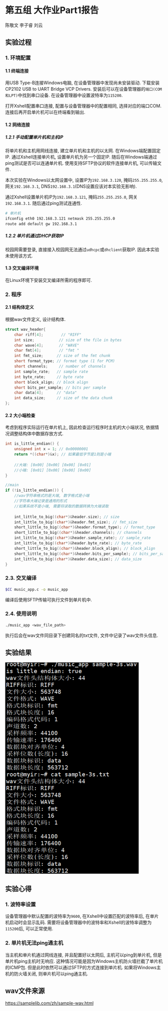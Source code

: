 # 第五组 大作业Part1报告
陈敬文 李子睿 刘云

## 实验过程

### 1. 环境配置

#### 1.1 终端连接

用USB Type-B连接Windows电脑, 在设备管理器中发现尚未安装驱动. 下载安装CP2102 USB to UART Bridge VCP Drivers. 安装后可以在设备管理器的`端口(COM和LPT)`中找到串口设备. 在设备管理器中设置波特率为`115200`.

打开Xshell配置串口连接, 配置与设备管理器中的配置相同, 选择对应的端口COM. 连接后再开启单片机可以在终端看到输出.

#### 1.2 网络连接

##### 1.2.1 手动配置单片机和主机IP

将单片机和主机用网线连接, 建立单片机和主机的以太网. 在Windows端配置固定IP. 通过Xshell连接单片机, 设置单片机为另一个固定IP. 随后在Windows端通过ping测试是否可以连通单片机. 使用支持SFTP协议的软件连接单片机, 可以传输文件.

本次实验在Windows以太网设置中, 设置IP为`192.168.3.120`, 掩码`255.255.255.0`, 网关`192.168.3.1`, DNS`192.168.3.1`(DNS设置应该对本实验无影响).

通过Xshell设置单片机IP为`192.168.3.121`, 掩码`255.255.255.0`, 网关`192.168.3.1`. 随后通过ping测试连通性.


```bash
# 单片机
ifconfig eth0 192.168.3.121 netmask 255.255.255.0
route add default gw 192.168.3.1
```

##### 1.2.2 单片机通过DHCP获取IP

校园网需要登录, 直接接入校园网无法通过`udhcpc`或`dhclient`获取IP. 因此本实验未使用该方式.

#### 1.3 交叉编译环境

在Linux环境下安装交叉编译所需的程序即可.

### 2. 程序

#### 2.1 结构体定义

根据wav文件定义, 设计结构体.

```c
struct wav_header{
    char riff[4];        // "RIFF"
    int size;           // size of the file in bytes
    char wave[4];       // "WAVE"
    char fmt[4];        // "fmt "
    int fmt_size;      // size of the fmt chunk
    short format_type; // format type (1 for PCM)
    short channels;     // number of channels
    int sample_rate;   // sample rate
    int byte_rate;     // byte rate
    short block_align; // block align
    short bits_per_sample; // bits per sample
    char data[4];      // "data"
    int data_size;     // size of the data chunk
};
```


#### 2.2 大小端检查

考虑到程序实际运行在单片机上, 因此检查运行程序时主机的大小端状况, 依据情况调整结构体中数据存放方式.

```c
int is_little_endian() {
    unsigned int x = 1; // 0x00000001
    return *((char*)&x); // 如果最低字节是1则是小端

    //大端: [0x00] [0x00] [0x00] [0x01]
    //小端: [0x01] [0x00] [0x00] [0x00]
}
```

```c
//main
if (!is_little_endian()) {
    //wav字符串格式的是大端, 数字格式是小端
    //字符串大端记录是通用的形式
    //如果系统不是小端, 需要将读取的数据转换为大端读取
    
    int_little_to_big((char*)&header.size); // size
    int_little_to_big((char*)&header.fmt_size); // fmt_size
    short_little_to_big((char*)&header.format_type); // format_type
    short_little_to_big((char*)&header.channels); // channels
    int_little_to_big((char*)&header.sample_rate); // sample_rate
    int_little_to_big((char*)&header.byte_rate); // byte_rate
    short_little_to_big((char*)&header.block_align); // block_align
    short_little_to_big((char*)&header.bits_per_sample); // bits_per_sample
    int_little_to_big((char*)&header.data_size); // data_size
}
```

### 2.3. 交叉编译
```bash
$CC music_app.c -o music_app
```
编译后使用SFTP传输可执行文件到单片机中.

### 2.4. 使用说明
```bash
./music_app <wav_file_path>
```
执行后会在wav文件同目录下创建同名的txt文件, 文件中记录了wav文件头信息.

## 实验结果

![结果图](./fig/result.png)

## 实验心得

### 1. 波特率设置
设备管理器中默认配置的波特率为`9600`, 在Xshell中设置匹配的波特率后, 在单片机启动时会显示乱码. 需要将设备管理器中的波特率和Xshell的波特率调整为`115200`后, 可以正常使用.

### 2. 单片机无法ping通主机
当主机和单片机通过网线连接, 并且配置好以太网后, 主机可以ping到单片机, 但是单片机ping主机时无响应. 这种情况可能是因为Windows主机防火墙拦截了单片机的ICMP包. 但是此时依然可以通过SFTP的方式连接到单片机. 如果将Windows主机的防火墙关闭, 则单片机可以ping通主机.

## wav文件来源
https://samplelib.com/zh/sample-wav.html
